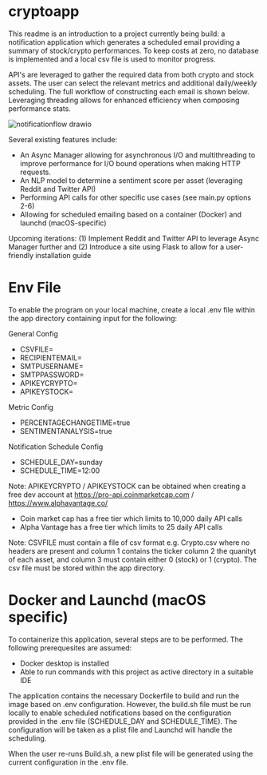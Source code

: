 # cryptoapp

This readme is an introduction to a project currently being build: a notification application which generates a scheduled email providing a summary of stock/crypto performances. To keep costs at zero, no database is implemented and a local csv file is used to monitor progress.

API's are leveraged to gather the required data from both crypto and stock assets. The user can select the relevant metrics and additional daily/weekly scheduling. The full workflow of constructing each email is shown below. Leveraging threading allows for enhanced efficiency when composing performance stats.

![notificationflow drawio](https://github.com/lawrencemulders/cryptoapp/assets/80403668/bc434dbf-02ce-404e-8bf4-6d85fe5c0578)

Several existing features include:
- An Async Manager allowing for asynchronous I/O and multithreading to improve performance for I/O bound operations when making HTTP requests.
- An NLP model to determine a sentiment score per asset (leveraging Reddit and Twitter API)
- Performing API calls for other specific use cases (see main.py options 2-6)
- Allowing for scheduled emailing based on a container (Docker) and launchd (macOS-specific)

Upcoming iterations:
(1) Implement Reddit and Twitter API to leverage Async Manager further and 
(2) Introduce a site using Flask to allow for a user-friendly installation guide

# Env File

To enable the program on your local machine, create a local .env file within the app directory containing input for the following:

General Config
- CSVFILE=
- RECIPIENTEMAIL=
- SMTPUSERNAME=
- SMTPPASSWORD=
- APIKEYCRYPTO=
- APIKEYSTOCK=

Metric Config
- PERCENTAGECHANGETIME=true
- SENTIMENTANALYSIS=true

Notification Schedule Config
- SCHEDULE_DAY=sunday
- SCHEDULE_TIME=12:00

Note: APIKEYCRYPTO / APIKEYSTOCK can be obtained when creating a free dev account at https://pro-api.coinmarketcap.com / https://www.alphavantage.co/
- Coin market cap has a free tier which limits to 10,000 daily API calls
- Alpha Vantage has a free tier which limits to 25 daily API calls

Note: CSVFILE must contain a file of csv format e.g. Crypto.csv where no headers are present and column 1 contains the ticker column 2 the quanityt of each asset, and column 3 must contain either 0 (stock) or 1 (crypto). The csv file must be stored within the app directory.

# Docker and Launchd (macOS specific)

To containerize this application, several steps are to be performed. The following prerequesites are assumed:
- Docker desktop is installed
- Able to run commands with this project as active directory in a suitable IDE

The application contains the necessary Dockerfile to build and run the image based on .env configuration. However, the build.sh file must be run locally to enable scheduled notifications based on the configuration provided in the .env file (SCHEDULE_DAY and SCHEDULE_TIME). The configuration will be taken as a plist file and Launchd will handle the scheduling.

When the user re-runs Build.sh, a new plist file will be generated using the current configuration in the .env file.
